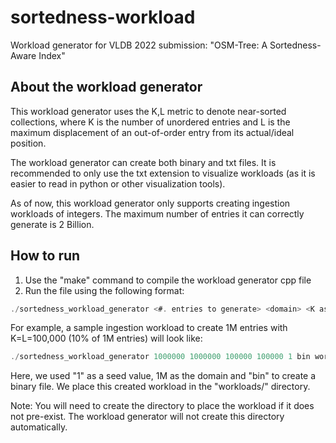 # sortedness-workload

Workload generator for VLDB 2022 submission: "OSM-Tree: A Sortedness-Aware Index"

## About the workload generator
This workload generator uses the K,L metric to denote near-sorted collections, where K is the number of unordered entries and L is the maximum displacement of an out-of-order entry from its actual/ideal position. 

The workload generator can create both binary and txt files. It is recommended to only use the txt extension to visualize workloads (as it is easier to read in python or other visualization tools). 

As of now, this workload generator only supports creating ingestion workloads of integers. The maximum number of entries it can correctly generate is 2 Billion.

## How to run

1. Use the "make" command to compile the workload generator cpp file 
2. Run the file using the following format: 
  ```c
  ./sortedness_workload_generator <#. entries to generate> <domain> <K as #. entries> <L as #. entries> <seed> <type> <directory>
  ```

For example, a sample ingestion workload to create 1M entries with K=L=100,000 (10% of 1M entries) will look like: 
```c
./sortedness_workload_generator 1000000 1000000 100000 100000 1 bin workloads
```
Here, we used "1" as a seed value, 1M as the domain and "bin" to create a binary file. We place this created workload in the "workloads/" directory. 

Note: You will need to create the directory to place the workload if it does not pre-exist. The workload generator will not create this directory automatically. 
